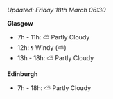 *Updated: Friday 18th March 06:30*

**Glasgow**

* 7h - 11h: :partly_sunny: Partly Cloudy
* 12h: :cyclone: Windy (:partly_sunny:)
* 13h - 18h: :partly_sunny: Partly Cloudy

**Edinburgh**

* 7h - 18h: :partly_sunny: Partly Cloudy
